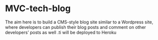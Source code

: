 # MVC-tech-blog
The aim here is to build a CMS-style blog site similar to a Wordpress site, where developers can publish their blog posts and comment on other developers’ posts as well .ti will be deployed to Heroku
